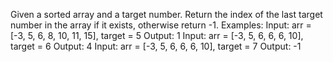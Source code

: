 Given a sorted array and a target number.
Return the index of the last target number in the array if it exists, otherwise return -1.
Examples:
Input: arr = [-3, 5, 6, 8, 10, 11, 15], target = 5
Output: 1
Input: arr = [-3, 5, 6, 6, 6, 10], target = 6
Output: 4
Input: arr = [-3, 5, 6, 6, 6, 10], target = 7
Output: -1